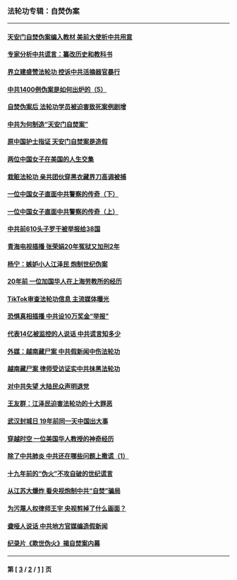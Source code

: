 ### 法轮功专辑：自焚伪案
---
#### [天安门自焚伪案编入教材 美前大使析中共用意](../../pages/nf5562/n13791932.md?10300430) 
#### [专家分析中共谎言：纂改历史和教科书](../../pages/nf5562/n13781542.md?10300430) 
#### [界立建盛赞法轮功 控诉中共活摘器官暴行](../../pages/nf5562/n13781971.md?10300430) 
#### [中共1400例伪案是如何出炉的（5）](../../pages/nf5562/n13226831.md?10300430) 
#### [自焚伪案后 法轮功学员被迫害致死案例剧增](../../pages/nf5562/n13190600.md?10300430) 
#### [中共为何制造“天安门自焚案”](../../pages/nf5562/n13183270.md?10300430) 
#### [原中国护士指证 天安门自焚案是造假](../../pages/nf5562/n13172289.md?10300430) 
#### [两位中国女子在美国的人生交集](../../pages/nf5562/n13156138.md?10300430) 
#### [栽赃法轮功 亲共团伙穿黑衣藏界刀高调被捕](../../pages/nf5562/n13073780.md?10300430) 
#### [一位中国女子直面中共警察的传奇（下）](../../pages/nf5562/n12989706.md?10300430) 
#### [一位中国女子直面中共警察的传奇（上）](../../pages/nf5562/n12985072.md?10300430) 
#### [中共前610头子罗干被举报给38国](../../pages/nf5562/n12975419.md?10300430) 
#### [青海电视插播 张荣娟20年冤狱又加刑2年](../../pages/nf5562/n12738166.md?10300430) 
#### [杨宁：嫉妒小人江泽民 炮制世纪伪案](../../pages/nf5562/n12724108.md?10300430) 
#### [20年前 一位加国华人在上海劳教所的经历](../../pages/nf5562/n12707932.md?10300430) 
#### [TikTok审查法轮功信息 主流媒体曝光](../../pages/nf5562/n12362336.md?10300430) 
#### [恐惧真相插播 中共设10万奖金“举报”](../../pages/nf5562/n12306396.md?10300430) 
#### [代表14亿被监控的人说话 中共谎言知多少](../../pages/nf5562/n12297484.md?10300430) 
#### [外媒：越南藏尸案 中共假新闻中伤法轮功](../../pages/nf5562/n12264411.md?10300430) 
#### [越南藏尸案 律师受访证实中共抹黑法轮功](../../pages/nf5562/n12261878.md?10300430) 
#### [对中共失望 大陆民众声明退党](../../pages/nf5562/n12187315.md?10300430) 
#### [王友群：江泽民迫害法轮功的十大罪恶](../../pages/nf5562/n12169074.md?10300430) 
#### [武汉封城日 19年前同一天中国出大事](../../pages/nf5562/n12150901.md?10300430) 
#### [穿越时空  一位美国华人教授的神奇经历](../../pages/nf5562/n12097460.md?10300430) 
#### [除了中共肺炎 中共还在哪些问题上撒谎（1）](../../pages/nf5562/n11955770.md?10300430) 
#### [十九年前的“伪火”不攻自破的世纪谎言](../../pages/nf5562/n11813238.md?10300430) 
#### [从江苏大爆炸 看央视炮制中共“自焚”骗局](../../pages/nf5562/n11140275.md?10300430) 
#### [为污蔑人权律师王宇 央视剪掉了什么画面？](../../pages/nf5562/n11130142.md?10300430) 
#### [聋哑人说话 中共地方官媒编造假新闻](../../pages/nf5562/n11006067.md?10300430) 
#### [纪录片《欺世伪火》揭自焚案内幕](../../pages/nf5562/n11002664.md?10300430) 

---
#### 第 [ [3](./3.md?10300430) / [2](./2.md?10300430) / [1](./1.md?10300430) ] 页
